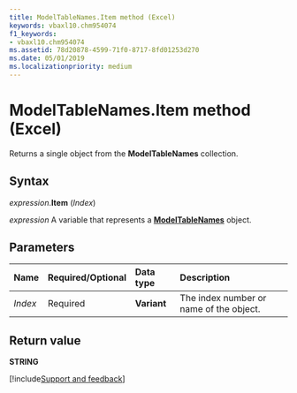 ```yaml
---
title: ModelTableNames.Item method (Excel)
keywords: vbaxl10.chm954074
f1_keywords:
- vbaxl10.chm954074
ms.assetid: 78d20878-4599-71f0-8717-8fd01253d270
ms.date: 05/01/2019
ms.localizationpriority: medium
---
```



# ModelTableNames.Item method (Excel)

Returns a single object from the **ModelTableNames** collection.


## Syntax

_expression_.**Item** (_Index_)

_expression_ A variable that represents a **[ModelTableNames](Excel.modeltablenames.md)** object.


## Parameters

|Name|Required/Optional|Data type|Description|
|:-----|:-----|:-----|:-----|
| _Index_|Required|**Variant**|The index number or name of the object.|


## Return value

**STRING**




[!include[Support and feedback](~/includes/feedback-boilerplate.md)]